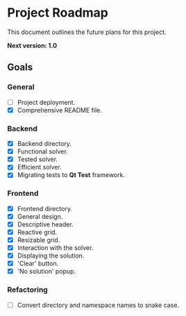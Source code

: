 # Project Roadmap
This document outlines the future plans for this project.

**Next version: 1.0**

## Goals
### General
- [ ] Project deployment.
- [X] Comprehensive README file.

### Backend
- [X] Backend directory.
- [X] Functional solver.
- [X] Tested solver.
- [X] Efficient solver.
- [X] Migrating tests to **Qt Test** framework.

### Frontend
- [X] Frontend directory.
- [X] General design.
- [X] Descriptive header.
- [X] Reactive grid.
- [X] Resizable grid.
- [X] Interaction with the solver.
- [X] Displaying the solution.
- [X] 'Clear' button.
- [X] 'No solution' popup.

### Refactoring
- [ ] Convert directory and namespace names to snake case.
